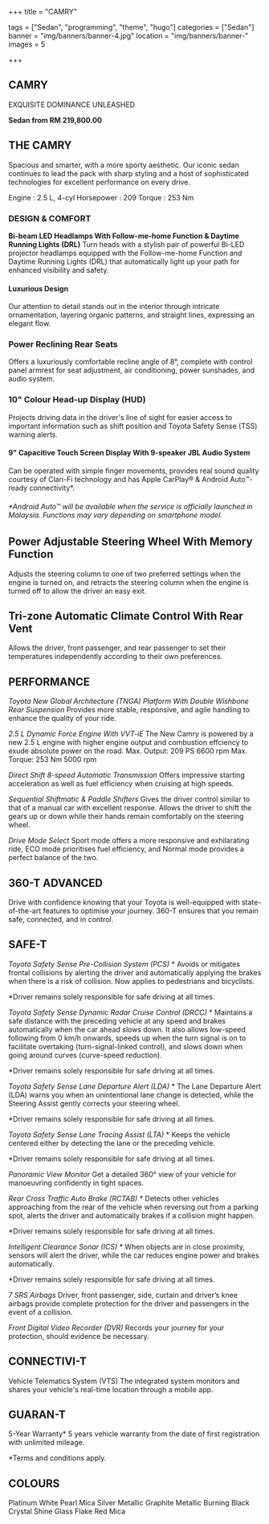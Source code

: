 +++
title = "CAMRY"

tags = ["Sedan", "programming", "theme", "hugo"]
categories = ["Sedan"]
banner = "img/banners/banner-4.jpg"
location = "img/banners/banner-"
images = 5


+++
## CAMRY 

EXQUISITE DOMINANCE UNLEASHED

**Sedan from RM 219,800.00**
 
## THE CAMRY
Spacious and smarter, with a more sporty aesthetic. Our iconic sedan continues to lead the pack with sharp styling and a host of sophisticated technologies for excellent performance on every drive.

Engine     : 2.5 L, 4-cyl
Horsepower : 209
Torque     : 253 Nm

### DESIGN & COMFORT
**Bi-beam LED Headlamps With Follow-me-home Function & Daytime Running Lights (DRL)**
Turn heads with a stylish pair of powerful Bi-LED projector headlamps equipped with the Follow-me-home Function and Daytime Running Lights (DRL) that automatically light up your path for enhanced visibility and safety.

#### Luxurious Design
Our attention to detail stands out in the interior through intricate ornamentation, layering organic patterns, and straight lines, expressing an elegant flow.

### Power Reclining Rear Seats
Offers a luxuriously comfortable recline angle of 8°, complete with control panel armrest for seat adjustment, air conditioning, power sunshades, and audio system.

### 10" Colour Head-up Display (HUD)
Projects driving data in the driver's line of sight for easier access to important information such as shift position and Toyota Safety Sense (TSS) warning alerts.

#### 9" Capacitive Touch Screen Display With 9-speaker JBL Audio System
Can be operated with simple finger movements, provides real sound quality courtesy of Clari-Fi technology and has Apple CarPlay® & Android Auto™-ready connectivity*.

###### *Android Auto™ will be available when the service is officially launched in Malaysia. Functions may vary depending on smartphone model.

## Power Adjustable Steering Wheel With Memory Function
Adjusts the steering column to one of two preferred settings when the engine is turned on, and retracts the steering column when the engine is turned off to allow the driver an easy exit.

## Tri-zone Automatic Climate Control With Rear Vent
Allows the driver, front passenger, and rear passenger to set their temperatures independently according to their own preferences.

## PERFORMANCE
*Toyota New Global Architecture (TNGA) Platform With Double Wishbone Rear Suspension*
Provides more stable, responsive, and agile handling to enhance the quality of your ride.

*2.5 L Dynamic Force Engine With VVT-iE*
The New Camry is powered by a new 2.5 L engine with higher engine output and combustion effciency to exude absolute power on the road.
Max. Output: 209 PS 6600 rpm
Max. Torque: 253 Nm 5000 rpm

*Direct Shift 8-speed Automatic Transmission*
Offers impressive starting acceleration as well as fuel efficiency when cruising at high speeds.

*Sequential Shiftmatic & Paddle Shifters*
Gives the driver control similar to that of a manual car with excellent response. Allows the driver to shift the gears up or down while their hands remain comfortably on the steering wheel.

*Drive Mode Select*
Sport mode offers a more responsive and exhilarating ride, ECO mode prioritises fuel efficiency, and Normal mode provides a perfect balance of the two.

## 360-T ADVANCED
Drive with confidence knowing that your Toyota is well-equipped with state-of-the-art features to optimise your journey. 360-T ensures that you remain safe, connected, and in control.

## SAFE-T
*Toyota Safety Sense
Pre-Collision System (PCS)* *
Avoids or mitigates frontal collisions by alerting the driver and automatically applying the brakes when there is a risk of collision. Now applies to pedestrians and bicyclists.

*Driver remains solely responsible for safe driving at all times.

*Toyota Safety Sense
Dynamic Radar Cruise Control (DRCC)* *
Maintains a safe distance with the preceding vehicle at any speed and brakes automatically when the car ahead slows down. It also allows low-speed following from 0 km/h onwards, speeds up when the turn signal is on to facilitate overtaking (turn-signal-linked control), and slows down when going around curves (curve-speed reduction).

*Driver remains solely responsible for safe driving at all times.

*Toyota Safety Sense
Lane Departure Alert (LDA)* *
The Lane Departure Alert (LDA) warns you when an unintentional lane change is detected, while the Steering Assist gently corrects your steering wheel.

*Driver remains solely responsible for safe driving at all times.

*Toyota Safety Sense
Lane Tracing Assist (LTA)* *
Keeps the vehicle centered either by detecting the lane or the preceding vehicle.

*Driver remains solely responsible for safe driving at all times.

*Panoramic View Monitor*
Get a detailed 360° view of your vehicle for manoeuvring confidently in tight spaces.

*Rear Cross Traffic Auto Brake (RCTAB)* *
Detects other vehicles approaching from the rear of the vehicle when reversing out from a parking spot, alerts the driver and automatically brakes if a collision might happen.

*Driver remains solely responsible for safe driving at all times.

*Intelligent Clearance Sonar (ICS)* *
When objects are in close proximity, sensors will alert the driver, while the car reduces engine power and brakes automatically.

*Driver remains solely responsible for safe driving at all times.

*7 SRS Airbags*
Driver, front passenger, side, curtain and driver’s knee airbags provide complete protection for the driver and passengers in the event of a collision.

*Front Digital Video Recorder (DVR)*
Records your journey for your protection, should evidence be necessary.

## CONNECTIVI-T
Vehicle Telematics System (VTS)
The integrated system monitors and shares your vehicle's real-time location through a mobile app.

## GUARAN-T
5-Year Warranty*
5 years vehicle warranty from the date of first registration with unlimited mileage.

*Terms and conditions apply.

## COLOURS
Platinum White Pearl Mica
Silver Metallic
Graphite Metallic
Burning Black Crystal Shine Glass Flake
Red Mica
